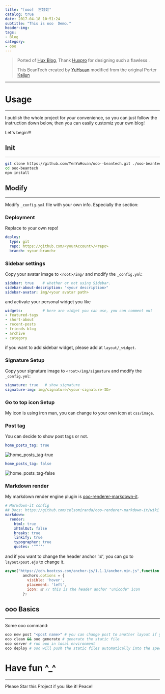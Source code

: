 ```yaml
---
title: "[ooo]  吉娃娃"
catalog: true
date: 2017-04-18 10:51:24
subtitle: "This is ooo  Demo."
header-img: 
tags:
- Blog
category:
- ooo
---
```


> Ported  of [Hux Blog](https://github.com/Huxpro/huxpro.github.io), Thank [Huxpro](https://github.com/Huxpro) for designing such a flawless .
> 
> This BeanTech  created by [YuHsuan](http://beantech.org) modified from the original Porter [Kaijun](http://kaijun.rocks/ooo--huxblog/)

---

# Usage
---
I publish the whole project for your convenience, so you can just follow the instruction down below, then you can easily customiz your own blog!

Let's begin!!!

## Init
---
```bash
git clone https://github.com/YenYuHsuan/ooo--beantech.git ./ooo-beantech
cd ooo-beantech
npm install
```

## Modify
---
Modify `_config.yml` file with your own info.
Especially the section:
### Deployment
Replace to your own repo!
```yml
deploy:
  type: git
  repo: https://github.com/<yourAccount>/<repo>
  branch: <your-branch>
```

### Sidebar settings
Copy your avatar image to `<root>/img/` and modify the `_config.yml`:
```yml
sidebar: true    # whether or not using Sidebar.
sidebar-about-description: "<your description>"
sidebar-avatar: img/<your avatar path>
```
and activate your personal widget you like
```yml
widgets:         # here are widget you can use, you can comment out
- featured-tags
- short-about
- recent-posts
- friends-blog
- archive
- category
```
if you want to add sidebar widget, please add at `layout/_widget`.
### Signature Setup
Copy your signature image to `<root>/img/signature` and modify the `_config.yml`:
```yml
signature: true   # show signature
signature-img: img/signature/<your-signature-ID>
```
### Go to top icon Setup
My icon is using iron man, you can change to your own icon at `css/image`.

### Post tag
You can decide to show post tags or not.
```yml
home_posts_tag: true
```
![home_posts_tag-true](home_posts_tag-true.png)
```yml
home_posts_tag: false
```
![home_posts_tag-false](home_posts_tag-false.png)

### Markdown render
My markdown render engine plugin is [ooo-renderer-markdown-it](https://github.com/celsomiranda/ooo-renderer-markdown-it).
```yml
# Markdown-it config
## Docs: https://github.com/celsomiranda/ooo-renderer-markdown-it/wiki
markdown:
  render:
    html: true
    xhtmlOut: false
    breaks: true
    linkify: true
    typographer: true
    quotes: '“”‘’'
```
and if you want to change the header anchor 'ℬ', you can go to `layout/post.ejs` to change it.
```javascript
async("https://cdn.bootcss.com/anchor-js/1.1.1/anchor.min.js",function(){
        anchors.options = {
          visible: 'hover',
          placement: 'left',
          icon: ℬ // this is the header anchor "unicode" icon
        };
```

## ooo Basics
---
Some ooo command:
```bash
ooo new post "<post name>" # you can change post to another layout if you want
ooo clean && ooo generate # generate the static file
ooo server # run ooo in local environment
ooo deploy # ooo will push the static files automatically into the specific branch(gh-pages) of your repo!
```

# Have fun ^_^ 
---


Please Star this Project if you like it! 
Peace!
